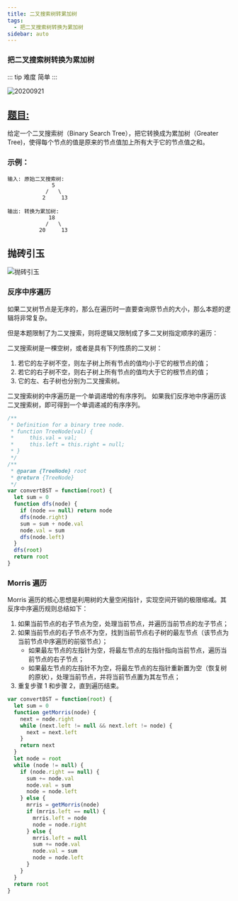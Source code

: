```yaml
---
title: 二叉搜索树转累加树
tags:
  - 把二叉搜索树转换为累加树
sidebar: auto
---
```


### 把二叉搜索树转换为累加树

::: tip 难度
简单
:::

![20200921](http://qiniu.gaowenju.com/leecode/banner/20200921.jpg)

## [题目:](https://leetcode-cn.com/problems/convert-bst-to-greater-tree/)

给定一个二叉搜索树（Binary Search Tree），把它转换成为累加树（Greater Tree)，使得每个节点的值是原来的节点值加上所有大于它的节点值之和。

### 示例：

```
输入: 原始二叉搜索树:
              5
            /   \
           2     13

输出: 转换为累加树:
             18
            /   \
          20     13
```

## 抛砖引玉

![抛砖引玉](http://qiniu.gaowenju.com/leecode/20200921.png)

### 反序中序遍历

如果二叉树节点是无序的，那么在遍历时一直要查询原节点的大小，那么本题的逻辑将非常复杂。

但是本题限制了为二叉搜索，则将逻辑又限制成了多二叉树指定顺序的遍历：

二叉搜索树是一棵空树，或者是具有下列性质的二叉树：

1. 若它的左子树不空，则左子树上所有节点的值均小于它的根节点的值；
2. 若它的右子树不空，则右子树上所有节点的值均大于它的根节点的值；
3. 它的左、右子树也分别为二叉搜索树。

二叉搜索树的中序遍历是一个单调递增的有序序列。
如果我们反序地中序遍历该二叉搜索树，即可得到一个单调递减的有序序列。

```javascript
/**
 * Definition for a binary tree node.
 * function TreeNode(val) {
 *     this.val = val;
 *     this.left = this.right = null;
 * }
 */
/**
 * @param {TreeNode} root
 * @return {TreeNode}
 */
var convertBST = function(root) {
  let sum = 0
  function dfs(node) {
    if (node == null) return node
    dfs(node.right)
    sum = sum + node.val
    node.val = sum
    dfs(node.left)
  }
  dfs(root)
  return root
}
```

### Morris 遍历

Morris 遍历的核心思想是利用树的大量空闲指针，实现空间开销的极限缩减。其反序中序遍历规则总结如下：

1. 如果当前节点的右子节点为空，处理当前节点，并遍历当前节点的左子节点；
2. 如果当前节点的右子节点不为空，找到当前节点右子树的最左节点（该节点为当前节点中序遍历的前驱节点）；
   - 如果最左节点的左指针为空，将最左节点的左指针指向当前节点，遍历当前节点的右子节点；
   - 如果最左节点的左指针不为空，将最左节点的左指针重新置为空（恢复树的原状），处理当前节点，并将当前节点置为其左节点；
3. 重复步骤 1 和步骤 2，直到遍历结束。

```javascript
var convertBST = function(root) {
  let sum = 0
  function getMorris(node) {
    next = node.right
    while (next.left != null && next.left != node) {
      next = next.left
    }
    return next
  }
  let node = root
  while (node != null) {
    if (node.right == null) {
      sum += node.val
      node.val = sum
      node = node.left
    } else {
      mrris = getMorris(node)
      if (mrris.left == null) {
        mrris.left = node
        node = node.right
      } else {
        mrris.left = null
        sum += node.val
        node.val = sum
        node = node.left
      }
    }
  }
  return root
}
```

